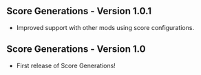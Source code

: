 ## Score Generations - Version 1.0.1
- Improved support with other mods using score configurations.

## Score Generations - Version 1.0
- First release of Score Generations!
